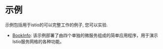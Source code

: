 # 示例

示例包括用于istio的可以完整工作的例子, 您可以实验.

* [BookInfo](./bookinfo.md): 该示例部署了由四个单独的微服务组成的简单应用程序，用于演示Istio服务网格的各种功能。
